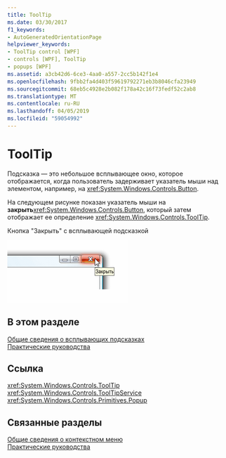 ```yaml
---
title: ToolTip
ms.date: 03/30/2017
f1_keywords:
- AutoGeneratedOrientationPage
helpviewer_keywords:
- ToolTip control [WPF]
- controls [WPF], ToolTip
- popups [WPF]
ms.assetid: a3cb42d6-6ce3-4aa0-a557-2cc5b142f1e4
ms.openlocfilehash: 9fbb2fa4d403f59619792271eb3b8046cfa23949
ms.sourcegitcommit: 68eb5c4928e2b082f178a42c16f73fedf52c2ab8
ms.translationtype: MT
ms.contentlocale: ru-RU
ms.lasthandoff: 04/05/2019
ms.locfileid: "59054992"
---
```

# <a name="tooltip"></a>ToolTip
Подсказка — это небольшое всплывающее окно, которое отображается, когда пользователь задерживает указатель мыши над элементом, например, на <xref:System.Windows.Controls.Button>.  
  
 На следующем рисунке показан указатель мыши на **закрыть**<xref:System.Windows.Controls.Button>, который затем отображает ее определение <xref:System.Windows.Controls.ToolTip>.  
  
 Кнопка "Закрыть" с всплывающей подсказкой  
  
 ![Снимок экрана подсказки](./media/ss-ctl-tooltip.png "SS_CTL_tooltip")  
  
## <a name="in-this-section"></a>В этом разделе  
 [Общие сведения о всплывающих подсказках](tooltip-overview.md)  
  [Практические руководства](tooltip-how-to-topics.md)  
  
## <a name="reference"></a>Ссылка  
 <xref:System.Windows.Controls.ToolTip>  
  <xref:System.Windows.Controls.ToolTipService>  
  <xref:System.Windows.Controls.Primitives.Popup>  
  
## <a name="related-sections"></a>Связанные разделы  
 [Общие сведения о контекстном меню](popup-overview.md)  
  [Практические руководства](popup-how-to-topics.md)
